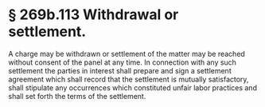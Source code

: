 # § 269b.113   Withdrawal or settlement.

A charge may be withdrawn or settlement of the matter may be reached without consent of the panel at any time. In connection with any such settlement the parties in interest shall prepare and sign a settlement agreement which shall record that the settlement is mutually satisfactory, shall stipulate any occurrences which constituted unfair labor practices and shall set forth the terms of the settlement. 




